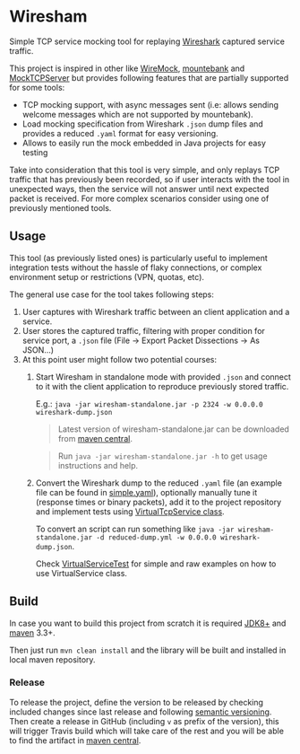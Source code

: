 # Wiresham
Simple TCP service mocking tool for replaying [Wireshark](https://www.wireshark.org/) captured service traffic.

This project is inspired in other like [WireMock](http://wiremock.org/), [mountebank](http://www.mbtest.org/) and [MockTCPServer](https://github.com/CloudRacer/MockTCPServer) but provides following features that are partially supported for some tools:
  * TCP mocking support, with async messages sent (i.e: allows sending welcome messages which are not supported by mountebank).
  * Load mocking specification from Wireshark `.json` dump files and provides a reduced `.yaml` format for easy versioning.
  * Allows to easily run the mock embedded in Java projects for easy testing

Take into consideration that this tool is very simple, and only replays TCP traffic that has previously been recorded, so if user interacts with the tool in unexpected ways, then the service will not answer until next expected packet is received. For more complex scenarios consider using one of previously mentioned tools.

## Usage

This tool (as previously listed ones) is particularly useful to implement integration tests without the hassle of flaky connections, or complex environment setup or restrictions (VPN, quotas, etc).
 
The general use case for the tool takes following steps:
  1. User captures with Wireshark traffic between an client application and a service.
  1. User stores the captured traffic, filtering with proper condition for service port, a `.json` file (File -> Export Packet Dissections -> As JSON...)
  1. At this point user might follow two potential courses:
      1. Start Wiresham in standalone mode with provided `.json` and connect to it with the client application to reproduce previously stored traffic. 
          
          E.g.: `java -jar wiresham-standalone.jar -p 2324 -w 0.0.0.0 wireshark-dump.json`
          
          > Latest version of wiresham-standalone.jar can be downloaded from [maven central](https://search.maven.org/).
          
          > Run `java -jar wiresham-standalone.jar -h` to get usage instructions and help.
      1. Convert the Wireshark dump to the reduced `.yaml` file (an example file can be found in [simple.yaml](src/test/resources/simple.yaml)), optionally manually tune it (response times or binary packets), add it to the project repository and implement tests using [VirtualTcpService class](src/main/java/us/abstracta/wiresham/VirtualTcpService.java).
          
          To convert an script can run something like `java -jar wiresham-standalone.jar -d reduced-dump.yml -w 0.0.0.0 wireshark-dump.json`.
          
          Check [VirtualServiceTest](src/test/java/us/abstracta/wiresham/VirtualServiceTest.java) for simple and raw examples on how to use VirtualService class.
          
## Build

In case you want to build this project from scratch it is required [JDK8+](http://www.oracle.com/technetwork/java/javase/downloads/jdk8-downloads-2133151.html) and [maven](https://maven.apache.org/) 3.3+.

Then just run `mvn clean install` and the library will be built and installed in local maven repository.

### Release

To release the project, define the version to be released by checking included changes since last release and following [semantic versioning](https://semver.org/). Then create a release in GitHub (including `v` as prefix of the version), this will trigger Travis build which will take care of the rest and you will be able to find the artifact in [maven central](https://search.maven.org/).
